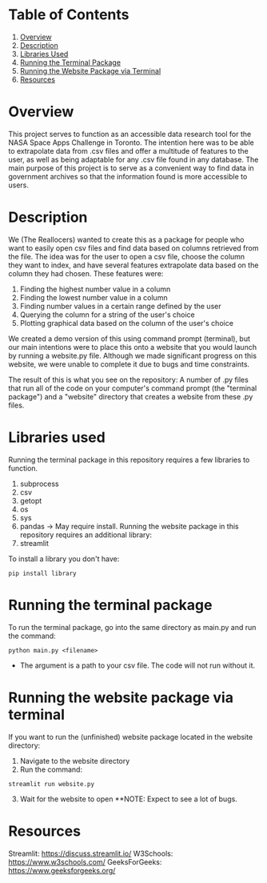
# Table of Contents

1. [Overview](#overview)
2. [Description](#description)
3. [Libraries Used](#libraries-used)
4. [Running the Terminal Package](#running-the-terminal-package)
5. [Running the Website Package via Terminal](#running-the-website-package-via-terminal)
6. [Resources](#resources)


# Overview
This project serves to function as an accessible data research tool for the NASA Space Apps Challenge in Toronto. The intention here was to be able to extrapolate data from .csv files and offer a multitude of features to the user, as well as being adaptable for any .csv file found in any database. The main purpose of this project is to serve as a convenient way to find data in government archives so that the information found is more accessible to users.

# Description
We (The Reallocers) wanted to create this as a package for people who want to easily open csv files and find data based on columns retrieved from the file. The idea was for the user to open a csv file, choose the column they want to index, and have several features extrapolate data based on the column they had chosen. These features were:
1. Finding the highest number value in a column
2. Finding the lowest number value in a column
3. Finding number values in a certain range defined by the user
4. Querying the column for a string of the user's choice
5. Plotting graphical data based on the column of the user's choice

We created a demo version of this using command prompt (terminal), but our main intentions were to place this onto a website that you would launch by running a website.py file. Although we made significant progress on this website, we were unable to complete it due to bugs and time constraints. 

The result of this is what you see on the repository: A number of .py files that run all of the code on your computer's command prompt (the "terminal package") and a "website" directory that creates a website from these .py files.

# Libraries used
Running the terminal package in this repository requires a few libraries to function.
1. subprocess
2. csv
3. getopt
4. os
5. sys
6. pandas -> May require install.
Running the website package in this repository requires an additional library:
1. streamlit

To install a library you don't have:
```
pip install library
```

# Running the terminal package
To run the terminal package, go into the same directory as main.py and run the command:
```
python main.py <filename>
```
- The <filename> argument is a path to your csv file. The code will not run without it.

# Running the website package via terminal
If you want to run the (unfinished) website package located in the website directory:
1. Navigate to the website directory
2. Run the command:
```
streamlit run website.py
```
3. Wait for the website to open
**NOTE: Expect to see a lot of bugs.

# Resources
Streamlit: https://discuss.streamlit.io/
W3Schools: https://www.w3schools.com/
GeeksForGeeks: https://www.geeksforgeeks.org/
